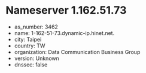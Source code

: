 # Nameserver 1.162.51.73

* as_number: 3462
* name: 1-162-51-73.dynamic-ip.hinet.net.
* city: Taipei
* country: TW
* organization: Data Communication Business Group
* version: Unknown
* dnssec: false
